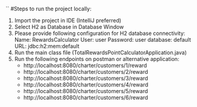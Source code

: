 
``
#Steps to run the project locally:
1. Import the project in IDE (IntelliJ preferred)
2. Select H2 as Database in Database Window
3. Please provide following configuration for H2 database connectivity:
Name: RewardsCalculator
User: user
Password: user
database: default
URL: jdbc:h2:mem:default
4. Run the main class file (TotalRewardsPointCalculatorApplication.java)
5. Run the following endpoints on postman or alternative application:
   - http://localhost:8080/charter/customers/1/reward
   - http://localhost:8080/charter/customers/2/reward
   - http://localhost:8080/charter/customers/3/reward
   - http://localhost:8080/charter/customers/4/reward
   - http://localhost:8080/charter/customers/5/reward
   - http://localhost:8080/charter/customers/6/reward
